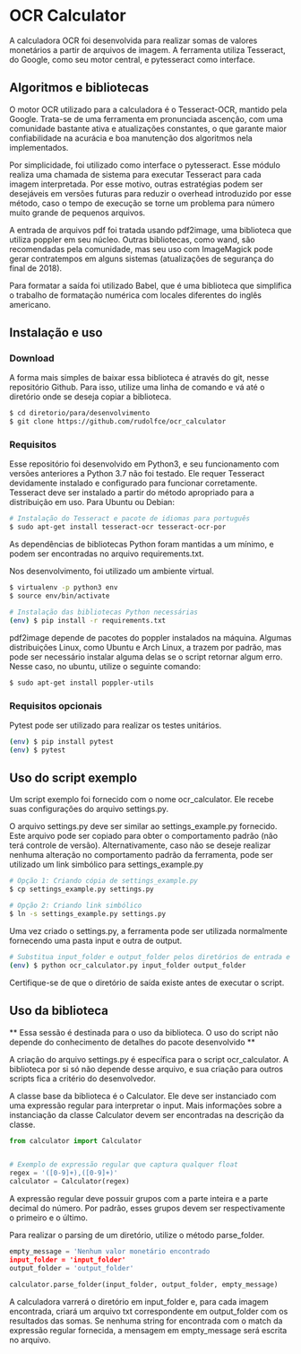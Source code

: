 # OCR Calculator #

A calculadora OCR foi desenvolvida para realizar somas de valores
monetários a partir de arquivos de imagem.
A ferramenta utiliza Tesseract, do Google, como seu motor central,
e pytesseract como interface.

## Algoritmos e bibliotecas ##

O motor OCR utilizado para a calculadora é o Tesseract-OCR, mantido pela Google.
Trata-se de uma ferramenta em pronunciada ascenção, com uma comunidade bastante
ativa e atualizações constantes, o que garante maior confiabilidade na acurácia
e boa manutenção dos algoritmos nela implementados.

Por simplicidade, foi utilizado como interface o pytesseract. Esse módulo
realiza uma chamada de sistema para executar Tesseract
para cada imagem interpretada. Por esse motivo, outras
estratégias podem ser desejáveis em versões futuras para reduzir o
overhead introduzido por esse método, caso o tempo de execução se torne um problema
para número muito grande de pequenos arquivos.

A entrada de arquivos pdf foi tratada usando pdf2image, uma biblioteca que utiliza
poppler em seu núcleo. Outras bibliotecas, como wand, são recomendadas pela comunidade,
mas seu uso com ImageMagick pode gerar contratempos em alguns sistemas (atualizações
de segurança do final de 2018).

Para formatar a saída foi utilizado Babel, que é uma biblioteca que simplifica o trabalho
de formatação numérica com locales diferentes do inglês americano.


## Instalação e uso ##

### Download ###

A forma mais simples de baixar essa biblioteca é através do git, nesse
repositório Github. Para isso, utilize uma linha de comando e vá
até o diretório onde se deseja copiar a biblioteca.

```bash
$ cd diretorio/para/desenvolvimento
$ git clone https://github.com/rudolfce/ocr_calculator
```

### Requisitos ###

Esse repositório foi desenvolvido em Python3, e seu funcionamento com versões anteriores
a Python 3.7 não foi testado. Ele requer Tesseract devidamente instalado e
configurado para funcionar corretamente. Tesseract deve ser instalado a partir do método
apropriado para a distribuição em uso. Para Ubuntu ou Debian:

```bash
# Instalação do Tesseract e pacote de idiomas para português
$ sudo apt-get install tesseract-ocr tesseract-ocr-por
```

As dependências de bibliotecas Python
foram mantidas a um mínimo, e podem ser encontradas no arquivo
requirements.txt.

Nos desenvolvimento, foi utilizado um ambiente virtual.

```bash
$ virtualenv -p python3 env
$ source env/bin/activate

# Instalação das bibliotecas Python necessárias
(env) $ pip install -r requirements.txt
```

pdf2image depende de pacotes do poppler instalados na máquina. Algumas distribuições
Linux, como Ubuntu e Arch Linux, a trazem por padrão, mas pode ser necessário instalar
alguma delas se o script retornar algum erro. Nesse caso, no ubuntu, utilize o seguinte
comando:

```bash
$ sudo apt-get install poppler-utils
```

### Requisitos opcionais ###
Pytest pode ser utilizado para  realizar os testes unitários.

```bash
(env) $ pip install pytest
(env) $ pytest
```

## Uso do script exemplo ##

Um script exemplo foi fornecido com o nome ocr_calculator. Ele recebe suas configurações
do arquivo settings.py.

O arquivo settings.py deve ser similar ao settings_example.py fornecido. Este arquivo
pode ser copiado para obter o comportamento padrão (não terá controle de versão).
Alternativamente, caso não se deseje realizar nenhuma alteração no comportamento padrão da
ferramenta, pode ser utilizado um link simbólico para settings_example.py

```bash
# Opção 1: Criando cópia de settings_example.py
$ cp settings_example.py settings.py

# Opção 2: Criando link simbólico
$ ln -s settings_example.py settings.py
```

Uma vez criado o settings.py, a ferramenta pode ser utilizada normalmente fornecendo uma
pasta input e outra de output.

```bash
# Substitua input_folder e output_folder pelos diretórios de entrada e saída
(env) $ python ocr_calculator.py input_folder output_folder
```

Certifique-se de que o diretório de saída existe antes de executar o script.

## Uso da biblioteca ##

** Essa sessão é destinada para o uso da biblioteca. O uso do script não depende do
conhecimento de detalhes do pacote desenvolvido **

A criação do arquivo settings.py é específica para o script ocr_calculator. A biblioteca
por si só não depende desse arquivo, e sua criação para outros scripts fica a critério
do desenvolvedor.

A classe base da biblioteca é o Calculator. Ele deve ser instanciado
com uma expressão regular para interpretar o input. Mais informações
sobre a instanciação da classe Calculator devem ser encontradas na
descrição da classe.

```python
from calculator import Calculator


# Exemplo de expressão regular que captura qualquer float
regex = '([0-9]+),([0-9]+)'
calculator = Calculator(regex)
```

A expressão regular deve possuir grupos com a parte inteira e a parte
decimal do número. Por padrão, esses grupos devem ser respectivamente
o primeiro e o último.

Para realizar o parsing de um diretório, utilize o método parse_folder.

```python
empty_message = 'Nenhum valor monetário encontrado
input_folder = 'input_folder'
output_folder = 'output_folder'

calculator.parse_folder(input_folder, output_folder, empty_message)
```

A calculadora varrerá o diretório em input_folder e, para cada imagem
encontrada, criará um arquivo txt correspondente em output_folder
com os resultados das somas. Se nenhuma string for encontrada com
o match da expressão regular fornecida, a mensagem em empty_message
será escrita no arquivo.
